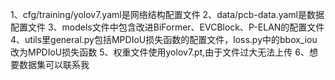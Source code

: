 1、cfg/training/yolov7.yaml是网络结构配置文件
2、data/pcb-data.yaml是数据配置文件
3、models文件中包含改进BiFormer、EVCBlock、P-ELAN的配置文件
4、utils里general.py包括MPDIoU损失函数的配置文件，loss.py中的bbox_iou改为MPDIoU损失函数
5、权重文件使用yolov7.pt,由于文件过大无法上传
6、想要数据集可以联系我
